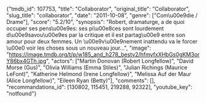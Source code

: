 {"tmdb_id": 107753, "title": "Collaborator", "original_title": "Collaborator", "slug_title": "collaborator", "date": "2011-10-08", "genre": ["Com\u00e9die / Drame"], "score": "5.2/10", "synopsis": "Robert, dramaturge, a de quoi occuper ses pens\u00e9es: ses pi\u00e8ces sont lourdement d\u00e9savou\u00e9es par la critique et il est partag\u00e9 entre son amour pour deux femmes. Un \u00e9v\u00e9nement inattendu va le forcer \u00e0 voir les choses sous un nouveau jour...", "image": "https://image.tmdb.org/t/p/w185_and_h278_bestv2/hfmyfxXHbGs0gKM3orY86bx4GTh.jpg", "actors": ["Martin Donovan (Robert Longfellow)", "David Morse (Gus)", "Olivia Williams (Emma Stiles)", "Julian Richings (Maurice LeFont)", "Katherine Helmond (Irene Longfellow)", "Melissa Auf der Maur (Alice Longfellow)", "Eileen Ryan (Betty)"], "comments": [], "recommandations_id": [130802, 115451, 219288, 92322], "youtube_key": "notfound"}